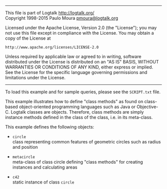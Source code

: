 ________________________________________________________________________

This file is part of Logtalk <http://logtalk.org/>  
Copyright 1998-2015 Paulo Moura <pmoura@logtalk.org>

Licensed under the Apache License, Version 2.0 (the "License");
you may not use this file except in compliance with the License.
You may obtain a copy of the License at

    http://www.apache.org/licenses/LICENSE-2.0

Unless required by applicable law or agreed to in writing, software
distributed under the License is distributed on an "AS IS" BASIS,
WITHOUT WARRANTIES OR CONDITIONS OF ANY KIND, either express or implied.
See the License for the specific language governing permissions and
limitations under the License.
________________________________________________________________________


To load this example and for sample queries, please see the `SCRIPT.txt`
file.

This example illustrates how to define "class methods" as found on class-
based object-oriented programming languages such as Java or Objective-C.
Logtalk classes are objects. Therefore, class methods are simply instance
methods defined in the class of the class, i.e. in its meta-class.

This example defines the following objects:

- `circle`  
	class representing common features of geometric circles
	such as radius and position

- `metacircle`  
	meta-class of class circle defining "class methods" for
	creating instances and calculating areas

- `c42`  
	static instance of class `circle`
